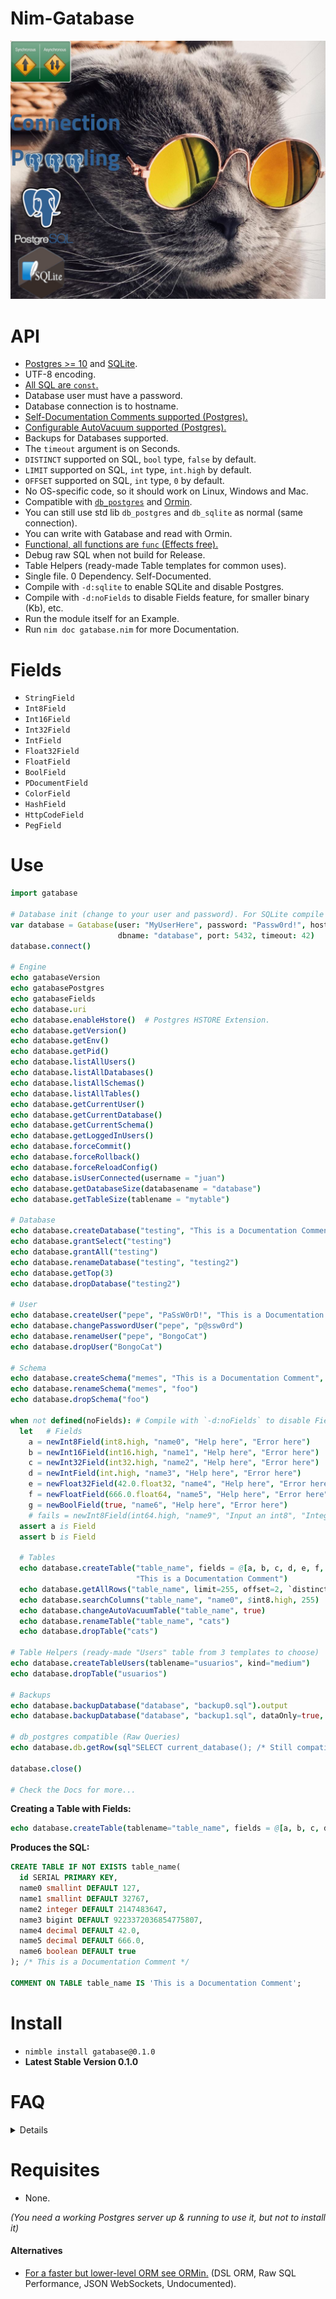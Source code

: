 # Nim-Gatabase

![screenshot](https://raw.githubusercontent.com/juancarlospaco/nim-gatabase/master/temp.jpg "Postgres and SQLite high-level ORM for Nim")


# API

- [Postgres >= 10](https://www.postgresql.org) and [SQLite](https://sqlite.org).
- UTF-8 encoding.
- [All SQL are `const`.](https://nim-lang.org/docs/manual.html#statements-and-expressions-const-section)
- Database user must have a password.
- Database connection is to hostname.
- [Self-Documentation Comments supported  (Postgres).](https://www.postgresql.org/docs/11/sql-comment.html)
- [Configurable AutoVacuum supported  (Postgres).](https://www.postgresql.org/docs/11/runtime-config-autovacuum.html)
- Backups for Databases supported.
- The `timeout` argument is on Seconds.
- `DISTINCT` supported on SQL, `bool` type, `false` by default.
- `LIMIT` supported on SQL, `int` type, `int.high` by default.
- `OFFSET` supported on SQL, `int` type, `0` by default.
- No OS-specific code, so it should work on Linux, Windows and Mac.
- Compatible with [`db_postgres`](https://nim-lang.org/docs/db_postgres.html) and [Ormin](https://github.com/Araq/ormin).
- You can still use std lib `db_postgres` and `db_sqlite` as normal (same connection).
- You can write with Gatabase and read with Ormin.
- [Functional, all functions are `func` (Effects free).](https://nim-lang.org/docs/manual.html#procedures-func)
- Debug raw SQL when not build for Release.
- Table Helpers (ready-made Table templates for common uses).
- Single file. 0 Dependency. Self-Documented.
- Compile with `-d:sqlite` to enable SQLite and disable Postgres.
- Compile with `-d:noFields` to disable Fields feature, for smaller binary (Kb), etc.
- Run the module itself for an Example.
- Run `nim doc gatabase.nim` for more Documentation.


# Fields

- `StringField`
- `Int8Field`
- `Int16Field`
- `Int32Field`
- `IntField`
- `Float32Field`
- `FloatField`
- `BoolField`
- `PDocumentField`
- `ColorField`
- `HashField`
- `HttpCodeField`
- `PegField`


# Use

```nim
import gatabase

# Database init (change to your user and password). For SQLite compile with -d:sqlite
var database = Gatabase(user: "MyUserHere", password: "Passw0rd!", host: "localhost",
                        dbname: "database", port: 5432, timeout: 42)
database.connect()

# Engine
echo gatabaseVersion
echo gatabasePostgres
echo gatabaseFields
echo database.uri
echo database.enableHstore()  # Postgres HSTORE Extension.
echo database.getVersion()
echo database.getEnv()
echo database.getPid()
echo database.listAllUsers()
echo database.listAllDatabases()
echo database.listAllSchemas()
echo database.listAllTables()
echo database.getCurrentUser()
echo database.getCurrentDatabase()
echo database.getCurrentSchema()
echo database.getLoggedInUsers()
echo database.forceCommit()
echo database.forceRollback()
echo database.forceReloadConfig()
echo database.isUserConnected(username = "juan")
echo database.getDatabaseSize(databasename = "database")  
echo database.getTableSize(tablename = "mytable")

# Database
echo database.createDatabase("testing", "This is a Documentation Comment")
echo database.grantSelect("testing")
echo database.grantAll("testing")
echo database.renameDatabase("testing", "testing2")
echo database.getTop(3)
echo database.dropDatabase("testing2")

# User
echo database.createUser("pepe", "PaSsW0rD!", "This is a Documentation Comment")
echo database.changePasswordUser("pepe", "p@ssw0rd")
echo database.renameUser("pepe", "BongoCat")
echo database.dropUser("BongoCat")

# Schema
echo database.createSchema("memes", "This is a Documentation Comment", autocommit=false)
echo database.renameSchema("memes", "foo")
echo database.dropSchema("foo")

when not defined(noFields): # Compile with `-d:noFields` to disable Fields feature.
  let   # Fields
    a = newInt8Field(int8.high, "name0", "Help here", "Error here")
    b = newInt16Field(int16.high, "name1", "Help here", "Error here")
    c = newInt32Field(int32.high, "name2", "Help here", "Error here")
    d = newIntField(int.high, "name3", "Help here", "Error here")
    e = newFloat32Field(42.0.float32, "name4", "Help here", "Error here")
    f = newFloatField(666.0.float64, "name5", "Help here", "Error here")
    g = newBoolField(true, "name6", "Help here", "Error here")
    # fails = newInt8Field(int64.high, "name9", "Input an int8", "Integer overflow error")
  assert a is Field
  assert b is Field

  # Tables
  echo database.createTable("table_name", fields = @[a, b, c, d, e, f, g],
                            "This is a Documentation Comment")
  echo database.getAllRows("table_name", limit=255, offset=2, `distinct`=true)
  echo database.searchColumns("table_name", "name0", $int8.high, 255)
  echo database.changeAutoVacuumTable("table_name", true)
  echo database.renameTable("table_name", "cats")
  echo database.dropTable("cats")

# Table Helpers (ready-made "Users" table from 3 templates to choose)
echo database.createTableUsers(tablename="usuarios", kind="medium")
echo database.dropTable("usuarios")

# Backups
echo database.backupDatabase("database", "backup0.sql").output
echo database.backupDatabase("database", "backup1.sql", dataOnly=true, inserts=true).output

# db_postgres compatible (Raw Queries)
echo database.db.getRow(sql"SELECT current_database(); /* Still compatible with Std Lib */")

database.close()

# Check the Docs for more...
```

**Creating a Table with Fields:**

```nim
echo database.createTable(tablename="table_name", fields = @[a, b, c, d, e, f, g], comment="This is a Documentation Comment", autocommit=true)
```

**Produces the SQL:**

```sql
CREATE TABLE IF NOT EXISTS table_name(
  id SERIAL PRIMARY KEY,
  name0 smallint DEFAULT 127,
  name1 smallint DEFAULT 32767,
  name2 integer DEFAULT 2147483647,
  name3 bigint DEFAULT 9223372036854775807,
  name4 decimal DEFAULT 42.0,
  name5 decimal DEFAULT 666.0,
  name6 boolean DEFAULT true
); /* This is a Documentation Comment */

COMMENT ON TABLE table_name IS 'This is a Documentation Comment';
```


# Install

- `nimble install gatabase@0.1.0`
- **Latest Stable Version 0.1.0**


# FAQ

<details>

- Supports SQLite ?.

Yes.

- Supports MySQL ?.

No.

- Will support MySQL someday ?.

No.

- Whats `-d:noFields` for ?.

Smaller binaries, less imports, more manual hand-crafted queries, simpler, etc.

- SQLite mode dont support a lot of stuff ?.

We try to keep as similar as possible, but SQLite is very limited.

- I dont want to pass the Table name every time I use a function ?.

https://nim-lang.org/docs/manual.html#statements-and-expressions-using-statement

</details>


# Requisites

- None.

_(You need a working Postgres server up & running to use it, but not to install it)_


#### Alternatives

- [For a faster but lower-level ORM see ORMin.](https://github.com/Araq/blog/blob/master/ormin.rst#ormin)
(DSL ORM, Raw SQL Performance, JSON WebSockets, Undocumented).
